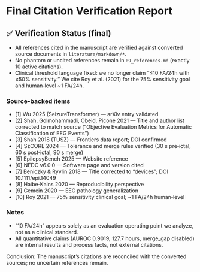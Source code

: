 # Final Citation Verification Report

## ✅ Verification Status (final)

- All references cited in the manuscript are verified against converted source documents in `literature/markdown/*`.
- No phantom or uncited references remain in `09_references.md` (exactly 10 active citations).
- Clinical threshold language fixed: we no longer claim “≤10 FA/24h with ≥50% sensitivity.” We cite Roy et al. (2021) for the 75% sensitivity goal and human‑level ~1 FA/24h.

### Source‑backed items
- [1] Wu 2025 (SeizureTransformer) — arXiv entry validated
- [2] Shah, Golmohammadi, Obeid, Picone 2021 — Title and author list corrected to match source (“Objective Evaluation Metrics for Automatic Classification of EEG Events”)
- [3] Shah 2018 (TUSZ) — Frontiers data report; DOI confirmed
- [4] SzCORE 2024 — Tolerance and merge rules verified (30 s pre‑ictal, 60 s post‑ictal, 90 s merge)
- [5] EpilepsyBench 2025 — Website reference
- [6] NEDC v6.0.0 — Software page and version cited
- [7] Beniczky & Ryvlin 2018 — Title corrected to “devices”; DOI 10.1111/epi.14049
- [8] Haibe‑Kains 2020 — Reproducibility perspective
- [9] Gemein 2020 — EEG pathology generalization
- [10] Roy 2021 — 75% sensitivity clinical goal; ~1 FA/24h human‑level

### Notes
- “10 FA/24h” appears solely as an evaluation operating point we analyze, not as a clinical standard.
- All quantitative claims (AUROC 0.9019, 127.7 hours, merge_gap disabled) are internal results and process facts, not external citations.

Conclusion: The manuscript’s citations are reconciled with the converted sources; no uncertain references remain.
